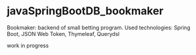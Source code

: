 # javaSpringBootDB_bookmaker

Bookmaker: backend of small betting program.
Used technologies: Spring Boot, JSON Web Token, Thymeleaf, Querydsl

work in progress
